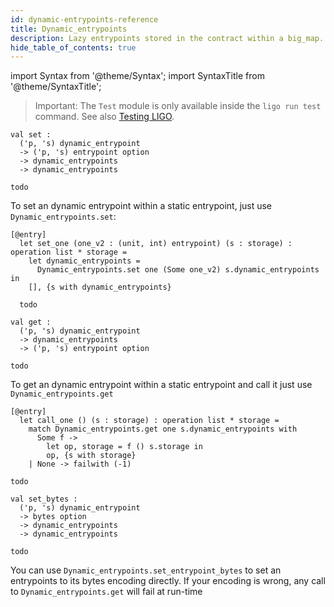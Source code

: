 ```yaml
---
id: dynamic-entrypoints-reference
title: Dynamic_entrypoints
description: Lazy entrypoints stored in the contract within a big_map. They can then be updated or removed without deploying a new contract.  
hide_table_of_contents: true
---
```


import Syntax from '@theme/Syntax';
import SyntaxTitle from '@theme/SyntaxTitle';

> Important: The `Test` module is only available inside the `ligo run test` command. See also [Testing LIGO](../advanced/testing.md).

<!--  set -->

<Syntax syntax="cameligo">

```cameligo skip
val set :
  ('p, 's) dynamic_entrypoint
  -> ('p, 's) entrypoint option 
  -> dynamic_entrypoints 
  -> dynamic_entrypoints
```

</Syntax>

<Syntax syntax="jsligo">

```jsligo skip
todo
```

</Syntax>

To set an dynamic entrypoint within a static entrypoint, just use `Dynamic_entrypoints.set`:

<Syntax syntax="cameligo">

```cameligo skip
[@entry]
  let set_one (one_v2 : (unit, int) entrypoint) (s : storage) : operation list * storage =
    let dynamic_entrypoints =
      Dynamic_entrypoints.set one (Some one_v2) s.dynamic_entrypoints in
    [], {s with dynamic_entrypoints}
```

</Syntax>

<Syntax syntax="jsligo">

```jsligo skip
  todo
```

</Syntax>

<!--  get -->

<Syntax syntax="cameligo">

```cameligo skip
val get : 
  ('p, 's) dynamic_entrypoint
  -> dynamic_entrypoints 
  -> ('p, 's) entrypoint option
  ```

</Syntax>

<Syntax syntax="jsligo">

```jsligo skip
todo
```

</Syntax>


To get an dynamic entrypoint within a static entrypoint and call it just use `Dynamic_entrypoints.get`

<Syntax syntax="cameligo">

```cameligo skip
[@entry]
  let call_one () (s : storage) : operation list * storage =
    match Dynamic_entrypoints.get one s.dynamic_entrypoints with
      Some f ->
        let op, storage = f () s.storage in
        op, {s with storage}
    | None -> failwith (-1)
```

</Syntax>

<Syntax syntax="jsligo">

```jsligo skip
todo
```

</Syntax>

<!--  set_bytes -->

<Syntax syntax="cameligo">

```cameligo skip
val set_bytes : 
  ('p, 's) dynamic_entrypoint
  -> bytes option
  -> dynamic_entrypoints 
  -> dynamic_entrypoints
```

</Syntax>

<Syntax syntax="jsligo">

```jsligo skip
todo
```

</Syntax>


You can use `Dynamic_entrypoints.set_entrypoint_bytes` to set an entrypoints to its bytes encoding directly. If your encoding is wrong, any call to `Dynamic_entrypoints.get` will fail at run-time

